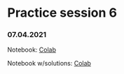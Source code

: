 # Practice session 6

### 07.04.2021

Notebook: [Colab](https://colab.research.google.com/drive/1JiXhG-WPFWl2L7Z9pW24rFlfGN1mqVs-?usp=sharing)

Notebook w/solutions: [Colab](https://colab.research.google.com/drive/1XLHT-qKxxe61Gd75-Dm-SrYzu7eUPOXO?usp=sharing)
